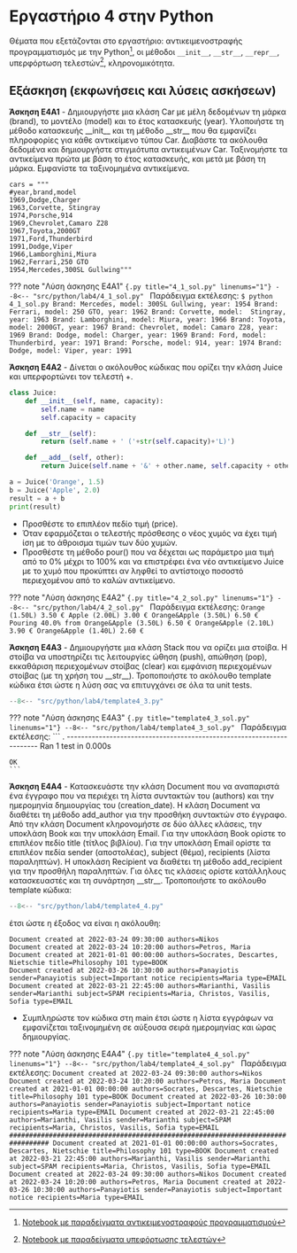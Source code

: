 # Εργαστήριο 4 στην Python

Θέματα που εξετάζονται στο εργαστήριο: αντικειμενοστραφής προγραμματισμός με την Python[^1], οι μέθοδοι ```__init__```, ```__str__```, ```__repr__```, υπερφόρτωση τελεστών[^2], κληρονομικότητα. 

[^1]: [Notebook με παραδείγματα αντικειμενοστραφούς προγραμματισμού](https://github.com/chgogos/dituoi_agp/blob/main/pl/python/notebooks/11-classes.ipynb)

[^2]: [Notebook με παραδείγματα υπεφόρτωσης τελεστών](https://github.com/chgogos/dituoi_agp/blob/main/pl/python/notebooks/34-operator_overloading.ipynb)

## Εξάσκηση (εκφωνήσεις και λύσεις ασκήσεων)

**Άσκηση E4A1** - Δημιουργήστε μια κλάση Car με μέλη δεδομένων τη μάρκα (brand), το μοντέλο (model) και το έτος κατασκευής (year). Υλοποιήστε τη μέθοδο κατασκευής \_\_init\_\_ και τη μέθοδο \_\_str\_\_ που θα εμφανίζει πληροφορίες για κάθε αντικείμενο τύπου Car. Διαβάστε τα ακόλουθα δεδομένα και δημιουργήστε στιγμιότυπα αντικειμένων Car. Ταξινομήστε τα αντικείμενα πρώτα με βάση το έτος κατασκευής, και μετά με βάση τη μάρκα. Εμφανίστε τα ταξινομημένα αντικείμενα.

```
cars = """
#year,brand,model
1969,Dodge,Charger
1963,Corvette, Stingray
1974,Porsche,914
1969,Chevrolet,Camaro Z28
1967,Toyota,2000GT
1971,Ford,Thunderbird
1991,Dodge,Viper
1966,Lamborghini,Miura
1962,Ferrari,250 GTO
1954,Mercedes,300SL Gullwing"""
```

??? note "Λύση άσκησης E4A1"
    ```{.py title="4_1_sol.py" linenums="1"}
    --8<-- "src/python/lab4/4_1_sol.py"
    ```
    Παράδειγμα εκτέλεσης:
    ```
    $ python 4_1_sol.py
    Brand: Mercedes, model: 300SL Gullwing, year: 1954
    Brand: Ferrari, model: 250 GTO, year: 1962
    Brand: Corvette, model:  Stingray, year: 1963
    Brand: Lamborghini, model: Miura, year: 1966
    Brand: Toyota, model: 2000GT, year: 1967
    Brand: Chevrolet, model: Camaro Z28, year: 1969
    Brand: Dodge, model: Charger, year: 1969
    Brand: Ford, model: Thunderbird, year: 1971
    Brand: Porsche, model: 914, year: 1974
    Brand: Dodge, model: Viper, year: 1991
    ```

**Άσκηση E4A2** - Δίνεται ο ακόλουθος κώδικας που ορίζει την κλάση Juice και υπερφορτώνει τον τελεστή +.

```Python
class Juice:
    def __init__(self, name, capacity):
        self.name = name
        self.capacity = capacity

    def __str__(self):
        return (self.name + ' ('+str(self.capacity)+'L)')

    def __add__(self, other):
        return Juice(self.name + '&' + other.name, self.capacity + other.capacity)

a = Juice('Orange', 1.5)
b = Juice('Apple', 2.0)
result = a + b
print(result)
```

* Προσθέστε το επιπλέον πεδίο τιμή (price).
* Όταν εφαρμόζεται ο τελεστής πρόσθεσης ο νέος χυμός να έχει τιμή ίση με το άθροισμα τιμών των δύο χυμών.
* Προσθέστε τη μέθοδο pour() που να δέχεται ως παράμετρο μια τιμή από το 0% μέχρι το 100% και να επιστρέφει ένα νέο αντικείμενο Juice με το χυμό που προκύπτει αν ληφθεί το αντίστοιχο ποσοστό περιεχομένου από το καλών αντικείμενο.


??? note "Λύση άσκησης E4A2"
    ```{.py title="4_2_sol.py" linenums="1"}
    --8<-- "src/python/lab4/4_2_sol.py"
    ```
    Παράδειγμα εκτέλεσης:
    ```
    Orange (1.50L) 3.50 €
    Apple (2.00L) 3.00 €
    Orange&Apple (3.50L) 6.50 €
    Pouring 40.0% from Orange&Apple (3.50L) 6.50 €
    Orange&Apple (2.10L) 3.90 €
    Orange&Apple (1.40L) 2.60 €
    ```

**Άσκηση E4A3** - Δημιουργήστε μια κλάση Stack που να ορίζει μια στοίβα. Η στοίβα να υποστηρίζει τις λειτουργίες ώθηση (push), απώθηση (pop), εκκαθάριση περιεχομένων στοίβας (clear) και εμφάνιση περιεχομένων στοίβας (με τη χρήση του \_\_str\_\_). Τροποποιήστε το ακόλουθο template κώδικα έτσι ώστε η λύση σας να επιτυγχάνει σε όλα τα unit tests.

```{.py title="template4_3.py" linenums="1"}
--8<-- "src/python/lab4/template4_3.py"
```

??? note "Λύση άσκησης E4A3"
    ```{.py title="template4_3_sol.py" linenums="1"}
    --8<-- "src/python/lab4/template4_3_sol.py"
    ```
    Παράδειγμα εκτέλεσης:
    ```
    .
    ----------------------------------------------------------------------
    Ran 1 test in 0.000s

    OK
    ```

**Άσκηση E4A4** - Κατασκευάστε την κλάση Document που να αναπαριστά ένα έγγραφο που να περιέχει τη λίστα συντακτών του (authors) και την ημερομηνία δημιουργίας του (creation_date). Η κλάση Document να διαθέτει τη μέθοδο add_author για την προσθήκη συντακτών στο έγγραφο. Από την κλάση Document κληρονομήστε σε δύο άλλες κλάσεις, την υποκλάση Book και την υποκλάση Email. Για την υποκλάση Book ορίστε το επιπλέον πεδίο title (τίτλος βιβλίου). Για την υποκλάση Email ορίστε τα επιπλέον πεδία sender (αποστολέας), subject (θέμα), recipients (λίστα παραληπτών). Η υποκλάση Recipient να διαθέτει τη μέθοδο add_recipient για την προσθήλη παραληπτών. Για όλες τις κλάσεις ορίστε κατάλληλους κατασκευαστές και τη συνάρτηση \_\_str\_\_.
Τροποποιήστε το ακόλουθο template κώδικα: 

```{.py title="template4_4.py" linenums="1"}
--8<-- "src/python/lab4/template4_4.py"
```

έτσι ώστε η έξοδος να είναι η ακόλουθη: 

```
Document created at 2022-03-24 09:30:00 authors=Nikos
Document created at 2022-03-24 10:20:00 authors=Petros, Maria
Document created at 2021-01-01 00:00:00 authors=Socrates, Descartes, Nietschie title=Philosophy 101 type=BOOK
Document created at 2022-03-26 10:30:00 authors=Panayiotis sender=Panayiotis subject=Important notice recipients=Maria type=EMAIL
Document created at 2022-03-21 22:45:00 authors=Marianthi, Vasilis sender=Marianthi subject=SPAM recipients=Maria, Christos, Vasilis, Sofia type=EMAIL
```

* Συμπληρώστε τον κώδικα στη main έτσι ώστε η λίστα εγγράφων να εμφανίζεται ταξινομημένη σε αύξουσα σειρά ημερομηνίας και ώρας δημιουργίας. 

??? note "Λύση άσκησης E4A4"
    ```{.py title="template4_4_sol.py" linenums="1"}
    --8<-- "src/python/lab4/template4_4_sol.py"
    ```
    Παράδειγμα εκτέλεσης:
    ```
    Document created at 2022-03-24 09:30:00 authors=Nikos
    Document created at 2022-03-24 10:20:00 authors=Petros, Maria
    Document created at 2021-01-01 00:00:00 authors=Socrates, Descartes, Nietschie title=Philosophy 101 type=BOOK
    Document created at 2022-03-26 10:30:00 authors=Panayiotis sender=Panayiotis subject=Important notice recipients=Maria type=EMAIL
    Document created at 2022-03-21 22:45:00 authors=Marianthi, Vasilis sender=Marianthi subject=SPAM recipients=Maria, Christos, Vasilis, Sofia type=EMAIL
    ################################################################################
    Document created at 2021-01-01 00:00:00 authors=Socrates, Descartes, Nietschie title=Philosophy 101 type=BOOK
    Document created at 2022-03-21 22:45:00 authors=Marianthi, Vasilis sender=Marianthi subject=SPAM recipients=Maria, Christos, Vasilis, Sofia type=EMAIL
    Document created at 2022-03-24 09:30:00 authors=Nikos
    Document created at 2022-03-24 10:20:00 authors=Petros, Maria
    Document created at 2022-03-26 10:30:00 authors=Panayiotis sender=Panayiotis subject=Important notice recipients=Maria type=EMAIL
    ```
